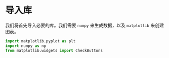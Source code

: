# 导入库

我们将首先导入必要的库。我们需要 `numpy` 来生成数据，以及 `matplotlib` 来创建图表。

```python
import matplotlib.pyplot as plt
import numpy as np
from matplotlib.widgets import CheckButtons
```
